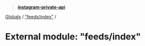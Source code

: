 > **[instagram-private-api](../README.md)**

[Globals](../README.md) / ["feeds/index"](_feeds_index_.md) /

# External module: "feeds/index"